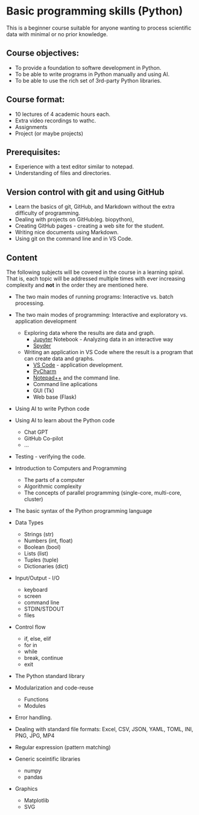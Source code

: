 # Basic programming skills (Python)

This is a beginner course suitable for anyone wanting to process scientific data with minimal or no prior knowledge.

## Course objectives:

* To provide a foundation to softwre development in Python.
* To be able to write programs in Python manually and using AI.
* To be able to use the rich set of 3rd-party Python libraries.

## Course format:

* 10 lectures of 4 academic hours each.
* Extra video recordings to wathc.
* Assignments
* Project (or maybe projects)


## Prerequisites:

* Experience with a text editor similar to notepad.
* Understanding of files and directories.

## Version control with git and using GitHub

* Learn the basics of git, GitHub, and Markdown without the extra difficulty of programming.
* Dealing with projects on GitHub(eg. biopython),
* Creating GitHub pages - creating a web site for the student.
* Writing nice documents using Markdown.
* Using git on the command line and in VS Code.

## Content

The following subjects will be covered in the course in a learning spiral. That is, each topic will be addressed multiple times with ever increasing complexity
and **not** in the order they are mentioned here.


* The two main modes of running programs: Interactive vs. batch processing.

* The two main modes of programming: Interactive and exploratory vs. application development
    * Exploring data where the results are data and graph.
        * [Jupyter](https://jupyter.org/) Notebook - Analyzing data in an interactive way
        * [Spyder](https://www.spyder-ide.org/)
    * Writing an application in VS Code where the result is a program that can create data and graphs.
        * [VS Code](https://code.visualstudio.com/) - application development.
        * [PyCharm](https://www.jetbrains.com/pycharm/)
        * [Notepad++](https://notepad-plus-plus.org/) and the command line.
        * Command line aplications
        * GUI (Tk)
        * Web base (Flask)

* Using AI to write Python code
* Using AI to learn about the Python code
    * Chat GPT
    * GitHub Co-pilot
    * ...


* Testing - verifying the code.

* Introduction to Computers and Programming
   * The parts of a computer
   * Algorithmic complexity
   * The concepts of parallel programming (single-core, multi-core, cluster)

* The basic syntax of the Python programming language
* Data Types
    * Strings (str)
    * Numbers (int, float)
    * Boolean (bool)
    * Lists (list)
    * Tuples (tuple)
    * Dictionaries (dict)

* Input/Output - I/O
    * keyboard
    * screen
    * command line
    * STDIN/STDOUT
    * files

* Control flow
    * if, else, elif
    * for in
    * while
    * break, continue
    * exit

* The Python standard library

* Modularization and code-reuse
    * Functions
    * Modules

* Error handling.

* Dealing with standard file formats: Excel, CSV, JSON, YAML, TOML, INI, PNG, JPG, MP4

* Regular expression (pattern matching)

* Generic sceintific libraries
    * numpy
    * pandas

* Graphics
    * Matplotlib
    * SVG


